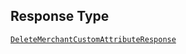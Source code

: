 ## Response Type

[`DeleteMerchantCustomAttributeResponse`](../../doc/models/delete-merchant-custom-attribute-response.md)
